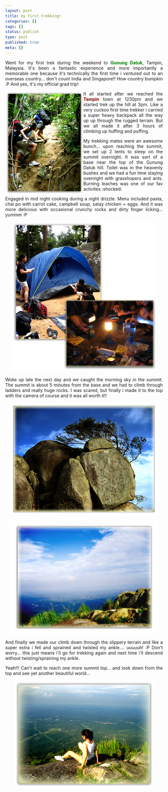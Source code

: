 ```yaml
---
layout: post
title: my first trekking!
categories: []
tags: []
status: publish
type: post
published: true
meta: {}
---
```

<p align="justify">Went for my first trek during the weekend to <strong><font color="#008000">Gunung Datuk</font></strong>, Tampin, Malaysia. It's been a fantastic experience and more importantly a memorable one because it's technically the first time i ventured out to an overseas country... don't count India and Singapore!! How country bumpkin :P And yes, it's my official grad trip!</p>
<p align="justify"><img align="left" src="/img/datuk41.jpg" />It all started after we reached the <font color="#800000"><strong>Tampin </strong></font>town at 1230pm and we started trek up the hill at 3pm. Like a very cuckoo first time trekker i carried a super heavy backpack all the way up up through the rugged terrain. But we all made it after 3 hours of climbing up huffing and puffing.</p>
<p align="justify">My trekking mates were an awesome bunch... upon reaching the summit, we set up 2 tents to sleep on the summit overnight. It was sort of a base near the top of the Gunung Datuk hill. Toilet was in the heavenly bushes and we had a fun time staying overnight with grasshopers and ants. Burning leaches was one of our fav activites :shocked:</p>
<p align="justify">Engaged in mid night cooking during a night drizzle. Menu included pasta, chai po with carrot cake, campbell soup, satay chicken + eggs. And it was more delicious with occasional crunchy rocks and dirty finger licking... yummm :P</p>
<p style="text-align: center"><img src="/img/datk6.jpg" /></p>
<p align="justify">Woke up late the next day and we caught the morning sky in the summit. The summit is about 5 minutes from the base and we had to climb through ladders and really huge rocks. I was scared, but finally i made it to the top with the camera of course and it was all worth it!! </p>
<p style="text-align: center"><img src="/img/datuk2.jpg" /></p>
<p style="text-align: center"><img src="/img/datuk3.jpg" /></p>
<p align="justify">And finally we made our climb down through the slippery terrain and like a super extra i fell and sprained and twisted my ankle.... uuuuuh! :P Don't worry... this just means i'll go for trekking again and next time i'll descend without twisting/spraining my ankle.</p>
<p align="justify">Yeah!!! Can't wait to reach one more summit top... and look down from the top and see yet another beautiful world... </p>
<p align="center"><img src="/img/datuk8.jpg" /></p>
